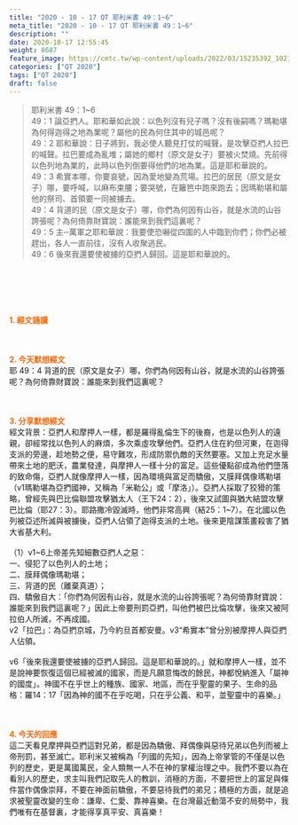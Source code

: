 ```yaml
---
title: "2020 - 10 - 17 QT 耶利米書 49：1~6"
meta_title: "2020 - 10 - 17 QT 耶利米書 49：1~6"
description: ""
date: 2020-10-17 12:55:45
weight: 8607
feature_image: https://cmtc.tw/wp-content/uploads/2022/03/15235392_10211799862337740_180693556567566654_o-1.webp
categories: ["QT 2020"]
tags: ["QT 2020"]
draft: false
---
```


<blockquote>耶利米書 49：1~6<br />
49：1 論亞捫人。耶和華如此說：以色列沒有兒子嗎？沒有後嗣嗎？瑪勒堪為何得迦得之地為業呢？屬他的民為何住其中的城邑呢？<br />
49：2 耶和華說：日子將到，我必使人聽見打仗的喊聲，是攻擊亞捫人拉巴的喊聲。拉巴要成為亂堆；屬她的鄉村（原文是女子）要被火焚燒。先前得以色列地為業的，此時以色列倒要得他們的地為業。這是耶和華說的。<br />
49：3 希實本哪，你要哀號，因為愛地變為荒場。拉巴的居民（原文是女子）哪，要呼喊，以麻布束腰；要哭號，在籬笆中跑來跑去；因瑪勒堪和屬他的祭司、首領要一同被擄去。<br />
49：4 背道的民（原文是女子）哪，你們為何因有山谷，就是水流的山谷誇張呢？為何倚靠財寶說：誰能來到我們這裏呢？<br />
49：5 主─萬軍之耶和華說：我要使恐嚇從四圍的人中臨到你們；你們必被趕出，各人一直前往，沒有人收聚逃民。<br />
49：6 後來我還要使被擄的亞捫人歸回。這是耶和華說的。</blockquote><br />
&nbsp;<br />
<br />
&nbsp;<br />
<br />
<span style="color: #ff6600;"><strong>1. </strong><strong>經文誦讀</strong></span><br />
<br />
<span style="color: #ff6600;"><strong> </strong></span><br />
<br />
<span style="color: #ff6600;"><strong>2. 今天默想</strong><strong>經文<br />
</strong></span>耶 49：4 背道的民（原文是女子）哪，你們為何因有山谷，就是水流的山谷誇張呢？為何倚靠財寶說：誰能來到我們這裏呢？<br />
<br />
&nbsp;<br />
<br />
<span style="color: #ff6600;"><strong>3. 分享默想經文<br />
</strong></span>經文背景：亞捫人和摩押人一樣，都是羅得亂倫生下的後裔，也是以色列人的遠親，卻經常找以色列人的麻煩，多次乘虛攻擊他們。亞捫人住在約但河東，在迦得支派的旁邊，趁地勢之便，易守難攻，形成防禦仇敵的天然要塞。又加上充足水量帶來土地的肥沃，農業發達，與摩押人一樣十分的富足。這些優點卻成為他們墮落的致命傷，亞捫人就像摩押人一樣，因為環境與富足而驕傲，又膜拜偶像瑪勒堪（v1瑪勒堪為亞捫國神，又稱為「米勒公」或「摩洛」）。亞捫人採取了狡猾的策略，曾經先與巴比倫聯盟攻擊猶太人（王下24：2），後來又試圖與猶大結盟攻擊巴比倫（耶27：3）。耶路撒冷毀滅時，他們非常高興（結25：1~7）。在北國以色列被亞述所滅與被擄後，亞捫人佔領了迦得支派的土地。後來更陰謀策畫殺害了猶大省基大利。<br />
<br />
（1）v1~6上帝差先知細數亞捫人之惡：<br />
一、侵犯了以色列人的土地；<br />
二、膜拜偶像瑪勒堪；<br />
三、背道的民（離棄真道）；<br />
四、驕傲自大：「你們為何因有山谷，就是水流的山谷誇張呢？為何倚靠財寶說：誰能來到我們這裏呢？」因此上帝要刑罰亞捫，叫他們被巴比倫攻擊，後來又被阿拉伯人所滅，不再成國。<br />
v2「拉巴」：為亞捫京城，乃今約旦首都安曼。v3“希實本”曾分別被摩押人與亞捫人佔領。<br />
<br />
v6「後來我還要使被擄的亞捫人歸回。這是耶和華說的。」就和摩押人一樣，並不是說神要恢復這個已經被滅的國家，而是凡願意悔改的餘民，神都悅納進入「屬神的國度」。神國不在乎世上的種族、國家、地區，而在乎聖靈的果子、生命的品格：羅14：17「因為神的國不在乎吃喝，只在乎公義、和平，並聖靈中的喜樂。」<br />
<br />
&nbsp;<br />
<br />
<span style="color: #ff6600;"><strong>4. 今天的回應<br />
</strong></span>這二天看見摩押與亞捫這對兄弟，都是因為驕傲、拜偶像與惡待兄弟以色列而被上帝刑罰，甚至滅亡。耶利米又被稱為「列國的先知」，因為上帝掌管的不僅是以色列的歷史，更是萬國萬民，全人類無一人不在神的掌權治理之中。我們不要以為在看別人的歷史，求主叫我們記取先人的教訓，消極的方面，不要把世上的富足與條件當作偶像崇拜，不要在神面前驕傲，不要惡待我們的弟兄；積極的方面，就是追求被聖靈改變的生命：謙卑、仁愛、靠神喜樂。在台灣最近動蕩不安的局勢中，我們唯有在基督裏，才能得享真平安、真喜樂！<br />
<br />
&nbsp;
        